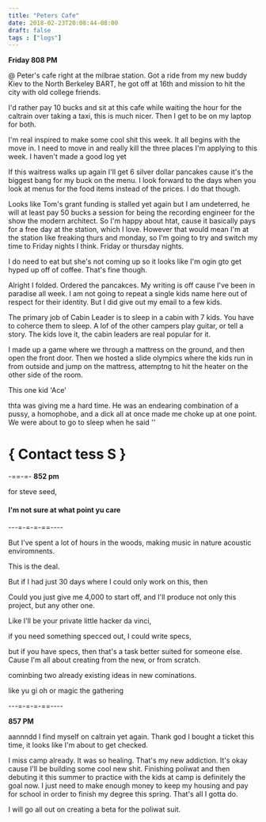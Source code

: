 ```yaml
---
title: "Peters Cafe"
date: 2018-02-23T20:08:44-08:00
draft: false
tags : ["logs"]
---
```


**Friday 808 PM**


@ Peter's cafe right at the milbrae station. Got a ride from my new buddy Kiev to the North Berkeley BART, he got off at 16th and mission to hit the city with old college friends.


 I'd rather pay 10 bucks and sit at this cafe while waiting the hour for the caltrain over taking a taxi, this is much nicer. Then I get to be on my laptop for both.

 I'm real inspired to make some cool shit this week. It all begins with the move in. I need to move in and really kill the three places I'm applying to this week. I haven't made a good log yet

 If this waitress walks up again I'll get 6 silver dollar pancakes cause it's the biggest bang for my buck on the menu. I look forward to the days when you look at menus for the food items instead of the prices. I do that though.

 Looks like Tom's grant funding is stalled yet again but I am undeterred, he will at least pay 50 bucks a session for being the recording engineer for the show the modern architect. So I'm happy about htat, cause it basically pays for a free day at the station, which I love. However that would mean I'm at the station like freaking thurs and monday, so I'm going to try and switch my time to Friday nights I think. Friday or thursday nights.

 I do need to eat but she's not coming up so it looks like I'm ogin gto get hyped up off of coffee. That's fine though.

 Alright I folded. Ordered the pancakces. My writing is off cause I've been in paradise all week. I am not going to repeat a single kids name here out of respect for their identity. But I did give out my email to a few kids.

The primary job of Cabin Leader is to sleep in a cabin with 7 kids. You have to coherce them to sleep. A lof of the other campers play guitar, or tell a story. The kids love it, the cabin leaders are real popular for it.

I made up a game where we through a mattress on the ground, and then open the front door. Then we hosted a slide olympics where the kids run in from outside and jump on the mattress, attemptng to hit the heater on the other side of the room.

This one kid 'Ace'   

thta was giving me a hard time. He was an endearing combination of a pussy, a homophobe, and a dick all at once made me choke up at one point. We were about to go to sleep when he said ''

# { Contact tess S }



-==-=-
**852 pm**



for steve seed,
#### I'm not sure at what point yu care


---=-=-=-==----

But I've spent a lot of hours in the woods, making music in nature acoustic enviromnents.

This is the deal.

But if I had just 30 days where I could only work on this, then

Could you just give me 4,000 to start off, and I'll produce not only this project, but any other one.

Like I'll be your private little hacker da vinci,

if you need something specced out, I could write specs,

but if you have specs, then that's a task better suited for someone else. Cause I'm all about creating from the new, or from scratch.

cominbing two already existing ideas in new cominations.

like yu gi oh or magic the gathering

---=-=-=-==----

**857 PM**

aannndd I find myself on caltrain yet again. Thank god I bought a ticket this time, it looks like I'm about to get checked.

 I miss camp already. It was so healing. That's my new addiction. It's okay cause I'll be building some cool new shit. Finishing poliwat and then debuting it this summer to practice with the kids at camp is definitely the goal now. I just need to make enough money to keep my housing and pay for school in order to finish my degree this spring. That's all I gotta do.

I will go all out on creating a beta for the poliwat suit.
